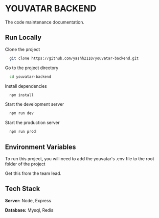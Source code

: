 
# YOUVATAR BACKEND

The code maintenance documentation.




## Run Locally

Clone the project

```bash
  git clone https://github.com/yashh2110/youvatar-backend.git
```

Go to the project directory

```bash
  cd youvatar-backend
```

Install dependencies

```bash
  npm install
```

Start the development server

```bash
  npm run dev
```
Start the production server

```bash
  npm run prod
```

## Environment Variables

To run this project, you will need to add the youvatar's .env file to the root folder of the project

Get this from the team lead.


## Tech Stack

**Server:** Node, Express

**Database:** Mysql, Redis



